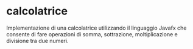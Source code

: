 # calcolatrice

Implementazione di una calcolatrice utilizzando il linguaggio Javafx che consente di fare operazioni di somma, sottrazione, moltiplicazione e divisione tra due numeri.
